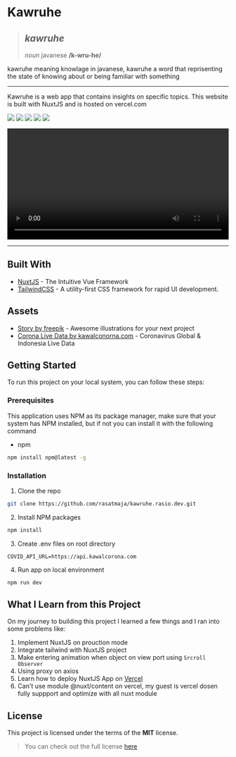 # Kawruhe
> ## ***kawruhe***
> *noun*
> javanese **/k-wru-he/**

kawruhe meaning knowlage in javanese, kawruhe a word that reprisenting the state of knowing about or being familiar with something

---

Kawruhe is a web app that contains insights on specific topics. This website is built with NuxtJS and is hosted on vercel.com

![](https://img.shields.io/badge/Version-1.0.0-informational?style=flat&logo=<LOGO_NAME>&logoColor=white&color=2bbc8a)
![](https://img.shields.io/badge/Build-Sucess-informational?style=flat&logo=<LOGO_NAME>&logoColor=white&color=2bbc8a)
![](https://img.shields.io/badge/NPM-6.14.8-informational?style=flat&logo=npm&logoColor=white&color=C83837)
![](https://img.shields.io/badge/NuxtJS-2.14.5-informational?style=flat&logo=nuxt-js&logoColor=white&color=2bbc8a)
![](https://img.shields.io/badge/@nuxt/tailwindcss-3.0.2-informational?style=flat&logo=tailwind-css&logoColor=white&color=38B2AC)


<video src="https://github.com/rasatmaja/kawruhe.rasio.dev/raw/main/assets/img/covid/cover.webm" width="100%" height="auto" autoplay preload><video>

---

## Built With

* [NuxtJS](https://nuxtjs.org/) - The Intuitive Vue Framework
* [TailwindCSS](https://tailwindcss.com/) - A utility-first CSS framework for rapid UI development.

## Assets

* [Story by freepik](https://stories.freepik.com/) - Awesome illustrations for your next project
* [Corona Live Data by kawalconorna.com](https://kawalcorona.com/api/) - Coronavirus Global & Indonesia Live Data

## Getting Started

To run this project on your local system, you can follow these steps:

### Prerequisites

This application uses NPM as its package manager, make sure that your system has NPM installed, but if not you can install it with the following command

* npm
```sh
npm install npm@latest -g
```

### Installation

1. Clone the repo
```sh
git clone https://github.com/rasatmaja/kawruhe.rasio.dev.git
```
2. Install NPM packages
```sh
npm install
```
3. Create .env files on root directory
```
COVID_API_URL=https://api.kawalcorona.com
```
4. Run app on local environment
```sh
npm run dev
```

## What I Learn from this Project 
On my journey to building this project I learned a few things and I ran into some problems like:

1. Implement NuxtJS on prouction mode
2. Integrate tailwind with NuxtJS project
3. Make entering animation when object on view port using `Srcroll Observer`
4. Using proxy on axios
5. Learn how to deploy NuxtJS App on [Vercel](https://vercel.com/)
6. Can't use module @nuxt/content on vercel, my guest is vercel dosen fully suppport and optimize with all nuxt module

## License
This project is licensed under the terms of the **MIT** license.
>You can check out the full license [here](https://github.com/rasatmaja/kawruhe.rasio.dev/blob/main/LICENSE)
